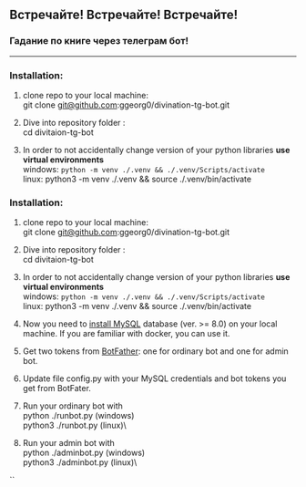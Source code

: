 ## Встречайте! Встречайте! Встречайте! 
### Гадание по книге через телеграм бот!
---
### Installation:

1. clone repo to your local machine:\
git clone git@github.com:ggeorg0/divination-tg-bot.git

2. Dive into repository folder :\
cd divitaion-tg-bot

3. In order to not accidentally change version of your python libraries **use virtual environments**\
windows: `python -m venv ./.venv && ./.venv/Scripts/activate`\
linux: python3 -m venv ./.venv && source ./.venv/bin/activate
### Installation:

1. clone repo to your local machine:\
git clone git@github.com:ggeorg0/divination-tg-bot.git

2. Dive into repository folder :\
cd divitaion-tg-bot

3. In order to not accidentally change version of your python libraries **use virtual environments**\
windows: `python -m venv ./.venv && ./.venv/Scripts/activate`\
linux: python3 -m venv ./.venv && source ./.venv/bin/activate

4. Now you need to [install MySQL](https://dev.mysql.com/doc/refman/8.0/en/installing.html) database (ver. >= 8.0) on your local machine. If you are familiar with docker, you can use it.

5. Get two tokens from [BotFather](https://t.me/botfather): one for ordinary bot and one for admin bot.

6. Update file config.py with your MySQL credentials and bot tokens you get from BotFater.

7. Run your ordinary bot with\
python ./runbot.py (windows)\
python3 ./runbot.py (linux)\

8. Run your admin bot with\
python ./adminbot.py (windows)\
python3 ./adminbot.py (linux)\

``